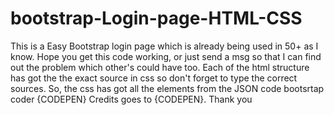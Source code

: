 # bootstrap-Login-page-HTML-CSS
This is a Easy Bootstrap login page which is already being used in 50+ as I know. Hope you get this code working, or just send a msg so that I can find out the problem which other's could have too.
Each of the html structure has got the the exact source in css so don't forget to type the correct sources. 
So, the css has got all the elements from the JSON code bootsrtap coder {CODEPEN}
Credits goes to {CODEPEN}. Thank you
